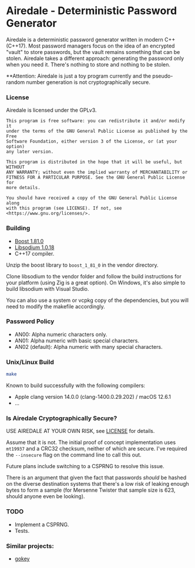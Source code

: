 # Airedale - Deterministic Password Generator

Airedale is a deterministic password generator written in modern C++ (C++17).
Most password managers focus on the idea of an encrypted "vault" to store
passwords, but the vault remains something that can be stolen. Airedale takes
a different approach: generating the password only when you need it. There's
nothing to store and nothing to be stolen.

**Attention: Airedale is just a toy program currently and the pseudo-random
number generation is not cryptographically secure.

### License

Airedale is licensed under the GPLv3.

    This program is free software: you can redistribute it and/or modify it 
    under the terms of the GNU General Public License as published by the Free 
    Software Foundation, either version 3 of the License, or (at your option)
    any later version.

    This program is distributed in the hope that it will be useful, but WITHOUT
    ANY WARRANTY; without even the implied warranty of MERCHANTABILITY or 
    FITNESS FOR A PARTICULAR PURPOSE. See the GNU General Public License for 
    more details.

    You should have received a copy of the GNU General Public License along 
    with this program (see LICENSE). If not, see <https://www.gnu.org/licenses/>.

### Building

- [Boost 1.81.0](https://www.boost.org/users/history/version_1_81_0.html)
- [Libsodium 1.0.18](https://github.com/jedisct1/libsodium/releases/tag/1.0.18-RELEASE)
- C++17 compiler.

Unzip the boost library to `boost_1_81_0` in the vendor directory.

Clone libsodium to the vendor folder and follow the build instructions for your
platform (using Zig is a great option). On Windows, it's also simple to build
libsodium with Visual Studio.

You can also use a system or vcpkg copy of the dependencies, but you will need to
modify the makefile accordingly.

### Password Policy

- AN00: Alpha numeric characters only.
- AN01: Alpha numeric with basic special characters.
- AN02 (default): Alpha numeric with many special characters.

### Unix/Linux Build

```sh
make
```

Known to build successfully with the following compilers:

- Apple clang version 14.0.0 (clang-1400.0.29.202) / macOS 12.6.1
- ...

### Is Airedale Cryptographically Secure?

USE AIREDALE AT YOUR OWN RISK, see [LICENSE](./LICENSE) for details.

Assume that it is not. The initial proof of concept implementation uses 
`mt19937` and a CRC32 checksum, neither of which are secure. I've required the
`--insecure` flag on the command line to call this out.

Future plans include switching to a CSPRNG to resolve this issue.

There is an argument that given the fact that passwords *should* be hashed on
the diverse destination systems that there's a low risk of leaking enough bytes
to form a sample (for Mersenne Twister that sample size is 623, should anyone
even be looking).

### TODO
- Implement a CSPRNG.
- Tests.

### Similar projects:

- [gokey](https://github.com/cloudflare/gokey)